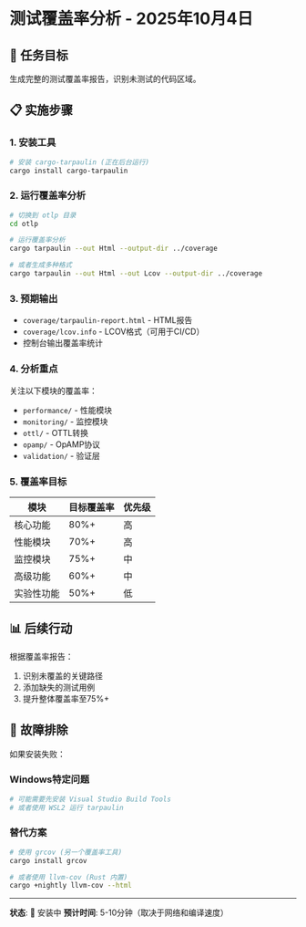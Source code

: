 # 测试覆盖率分析 - 2025年10月4日

## 🎯 任务目标

生成完整的测试覆盖率报告，识别未测试的代码区域。

## 📋 实施步骤

### 1. 安装工具

```bash
# 安装 cargo-tarpaulin (正在后台运行)
cargo install cargo-tarpaulin
```

### 2. 运行覆盖率分析

```bash
# 切换到 otlp 目录
cd otlp

# 运行覆盖率分析
cargo tarpaulin --out Html --output-dir ../coverage

# 或者生成多种格式
cargo tarpaulin --out Html --out Lcov --output-dir ../coverage
```

### 3. 预期输出

- `coverage/tarpaulin-report.html` - HTML报告
- `coverage/lcov.info` - LCOV格式（可用于CI/CD）
- 控制台输出覆盖率统计

### 4. 分析重点

关注以下模块的覆盖率：

- `performance/` - 性能模块
- `monitoring/` - 监控模块
- `ottl/` - OTTL转换
- `opamp/` - OpAMP协议
- `validation/` - 验证层

### 5. 覆盖率目标

| 模块 | 目标覆盖率 | 优先级 |
|------|-----------|--------|
| 核心功能 | 80%+ | 高 |
| 性能模块 | 70%+ | 高 |
| 监控模块 | 75%+ | 中 |
| 高级功能 | 60%+ | 中 |
| 实验性功能 | 50%+ | 低 |

## 📊 后续行动

根据覆盖率报告：

1. 识别未覆盖的关键路径
2. 添加缺失的测试用例
3. 提升整体覆盖率至75%+

## 🔧 故障排除

如果安装失败：

### Windows特定问题

```bash
# 可能需要先安装 Visual Studio Build Tools
# 或者使用 WSL2 运行 tarpaulin
```

### 替代方案

```bash
# 使用 grcov (另一个覆盖率工具)
cargo install grcov

# 或者使用 llvm-cov (Rust 内置)
cargo +nightly llvm-cov --html
```

---

**状态**: 🔄 安装中
**预计时间**: 5-10分钟（取决于网络和编译速度）
